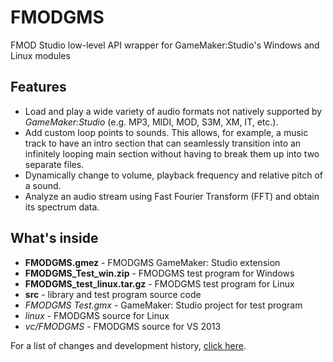 # FMODGMS
FMOD Studio low-level API wrapper for GameMaker:Studio's Windows and Linux modules

Features
--------

- Load and play a wide variety of audio formats not natively supported by *GameMaker:Studio* (e.g. MP3, MIDI, MOD, S3M, XM, IT, etc.).
- Add custom loop points to sounds. This allows, for example, a music track to have an intro section that can seamlessly transition into an infinitely looping main section without having to break them up into two separate files.
- Dynamically change to volume, playback frequency and relative pitch of a sound.
- Analyze an audio stream using Fast Fourier Transform (FFT) and obtain its spectrum data.


What's inside
-------------

- __FMODGMS.gmez__ - FMODGMS GameMaker: Studio extension
- __FMODGMS_Test_win.zip__ - FMODGMS test program for Windows
- __FMODGMS_test_linux.tar.gz__ - FMODGMS test program for Linux
- __src__ - library and test program source code
 - _FMODGMS Test.gmx_ - GameMaker: Studio project for test program
 - _linux_ - FMODGMS source for Linux
 - _vc/FMODGMS_ - FMODGMS source for VS 2013

For a list of changes and development history, [click here](..blob/master/README.md).